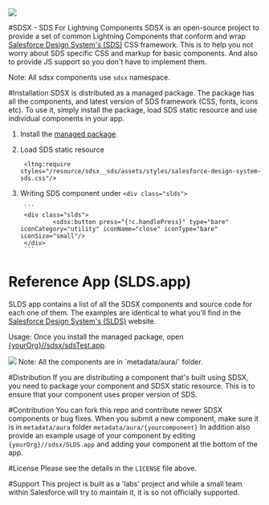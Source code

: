 <image src="https://login.salesforce.com/img/logo190.png"/>


#SDSX - SDS For Lightning Components
SDSX is an open-source project to provide a set of common Lightning Components that conform and wrap [Salesforce Design System's (SDS)](http://salesforce-design-system.herokuapp.com) CSS framework. This is to help you not worry about SDS specific CSS and markup for basic components. And also to provide JS support so you don't have to implement them.

Note: All sdsx components use `sdsx` namespace.

#Installation
SDSX is distributed as a managed package. The package has all the components, and latest version of SDS framework (CSS, fonts, icons etc). To use it, simply install the package, load SDS static resource and use individual components in your app.

1. Install the [managed package](https://login.salesforce.com/packaging/installPackage.apexp?p0=04tB0000000Dwfu). 
2. Load SDS static resource

	```    
	 <ltng:require styles="/resource/sdsx__sds/assets/styles/salesforce-design-system-sds.css"/>
	```

3. Writing SDS component under `<div class="slds">` 

        ```
        <div class="slds">
                <sdsx:button press="{!c.handlePress}" type="bare" iconCategory="utility" iconName="close" iconType="bare" iconSize="small"/>
        </div>
        ```

# Reference App (SLDS.app)
SLDS app contains a list of all the SDSX components and source code for each one of them. The examples are identical to what you'll find in the [Salesforce Design System's (SLDS)](http://salesforce-design-system.herokuapp.com) website.

Usage: Once you install the managed package, open [{yourOrg}//sdsx/sdsTest.app](https://login.salesforce.com/sdsx/SLDS.app).

<image src="https://raw.githubusercontent.com/ForceDotComLabs/sdsx/master/slds-app-small.png?token=AAmOoUKiDyKUoD3GGVHOFaCoqGVEKXu8ks5Vv6HUwA%3D%3D"/>
Note: All the components are in `metadata/aura/` folder.



#Distribution
If you are distributing a component that's built using SDSX, you need to package your component and SDSX static resource. This is to ensure that your component uses proper version of SDS.

#Contribution
You can fork this repo and contribute newer SDSX components or bug fixes. When you submit a new component, make sure it is in `metadata/aura` folder `metadata/aura/{yourcomponent}` 
In addition also provide an example usage of your component by editing `{yourOrg}//sdsx/SLDS.app` and adding your component at the bottom of the app.

#License
Please see the details in the `LICENSE` file above.



#Support
This project is built as a 'labs' project and while a small team within Salesforce will try to maintain it, it is so not officially supported.
